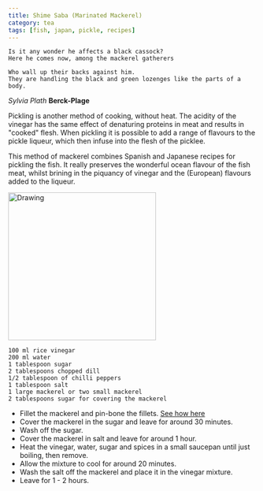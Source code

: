 ```yaml
---
title: Shime Saba (Marinated Mackerel) 
category: tea
tags: [fish, japan, pickle, recipes]
---
```


	Is it any wonder he affects a black cassock?
	Here he comes now, among the mackerel gatherers

	Who wall up their backs against him.
	They are handling the black and green lozenges like the parts of a body.
	
*Sylvia Plath* **Berck-Plage**

Pickling is another method of cooking, without heat. The acidity of the vinegar has the same effect of denaturing proteins in meat and results in "cooked" flesh. When pickling it is possible to add a range of flavours to the pickle liqueur, which then infuse into the flesh of the picklee. 

This method of mackerel combines Spanish and Japanese recipes for pickling the fish. It really preserves the wonderful ocean flavour of the fish meat, whilst brining in the piquancy of vinegar and the (European) flavours added to the liqueur.

<img src="http://fodblog.github.io/assets/pictures/shime_saba.jpg" alt="Drawing" style="width: 300px;"/>

	100 ml rice vinegar
	200 ml water
	1 tablespoon sugar
	2 tablespoons chopped dill
	1/2 tablespoon of chilli peppers
	1 tablespoon salt
	1 large mackerel or two small mackerel
	2 tablespoons sugar for covering the mackerel
	
* Fillet the mackerel and pin-bone the fillets. [See how here](https://www.youtube.com/watch?v=0hvm8GE0ADA)
* Cover the mackerel in the sugar and leave for around 30 minutes.
* Wash off the sugar.
* Cover the mackerel in salt and leave for around 1 hour.
* Heat the vinegar, water, sugar and spices in a small saucepan until just boiling, then remove.
* Allow the mixture to cool for around 20 minutes.
* Wash the salt off the mackerel and place it in the vinegar mixture.
* Leave for 1 - 2 hours.